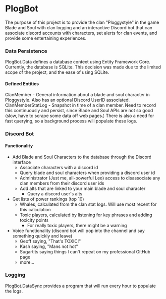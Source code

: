 # PlogBot
The purpose of this project is to provide the clan "Ploggystyle" in the game Blade and Soul with clan logging and an interactive Discord bot that can associate discord accounts with characters, set alerts for clan events, and provide some entertaining experiences.

### Data Persistence
PlogBot.Data defines a database context using Entity Framework Core.  Currently, the database is SQLite. This decision was made due to the limited scope of the project, and the ease of using SQLite.
#### Defined Entities
ClanMember - General information about a blade and soul character in Ploggystyle. Also has an optional Discord UserID associated.
ClanMemberStatLog - Snapshot in time of a clan member. Need to record this continuously and persist, since Blade and Soul APIs are not so good (slow, have to scrape some data off web pages.) There is also a need for fast querying, so a background process will populate these logs.

### Discord Bot
#### Functionality
- Add Blade and Soul Characters to the database through the Discord interface
  - Associate characters with a discord id
  - Query blade and soul characters when providing a discord user id
  - Administrator (Just me, all-powerful Leo) access to disassociate any clan members from their discord user ids
  - Add alts that are linked to your main blade and soul character
    - Query a discord user's alts
- Get lists of power rankings (top 10)
  - Whales, calculated from the clan stat logs.  Will use most recent for this calculation
  - Toxic players, calculated by listening for key phrases and adding toxicity points
    - For really toxic players, there might be a warning
- Voice functionality (discord bot will pop into the channel and say something quickly and leave)
  - Geoff saying, "That's TOXIC!"
  - Kash saying, "Mans not hot"
  - Sugartits saying things I can't repeat on my professional GitHub page
  - more...

### Logging
PlogBot.DataSync provides a program that will run every hour to populate the logs.

